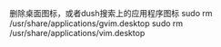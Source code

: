 删除桌面图标，或者dush搜索上的应用程序图标
sudo rm /usr/share/applications/gvim.desktop
sudo rm /usr/share/applications/vim.desktop

